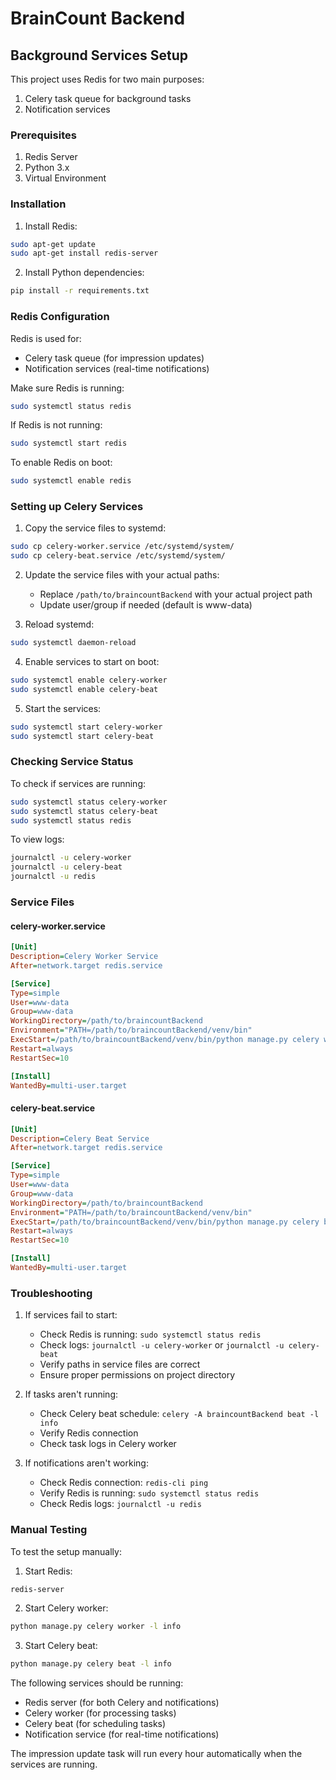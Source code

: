 # BrainCount Backend

## Background Services Setup

This project uses Redis for two main purposes:
1. Celery task queue for background tasks
2. Notification services

### Prerequisites

1. Redis Server
2. Python 3.x
3. Virtual Environment

### Installation

1. Install Redis:
```bash
sudo apt-get update
sudo apt-get install redis-server
```

2. Install Python dependencies:
```bash
pip install -r requirements.txt
```

### Redis Configuration

Redis is used for:
- Celery task queue (for impression updates)
- Notification services (real-time notifications)

Make sure Redis is running:
```bash
sudo systemctl status redis
```

If Redis is not running:
```bash
sudo systemctl start redis
```

To enable Redis on boot:
```bash
sudo systemctl enable redis
```

### Setting up Celery Services

1. Copy the service files to systemd:
```bash
sudo cp celery-worker.service /etc/systemd/system/
sudo cp celery-beat.service /etc/systemd/system/
```

2. Update the service files with your actual paths:
   - Replace `/path/to/braincountBackend` with your actual project path
   - Update user/group if needed (default is www-data)

3. Reload systemd:
```bash
sudo systemctl daemon-reload
```

4. Enable services to start on boot:
```bash
sudo systemctl enable celery-worker
sudo systemctl enable celery-beat
```

5. Start the services:
```bash
sudo systemctl start celery-worker
sudo systemctl start celery-beat
```

### Checking Service Status

To check if services are running:
```bash
sudo systemctl status celery-worker
sudo systemctl status celery-beat
sudo systemctl status redis
```

To view logs:
```bash
journalctl -u celery-worker
journalctl -u celery-beat
journalctl -u redis
```

### Service Files

#### celery-worker.service
```ini
[Unit]
Description=Celery Worker Service
After=network.target redis.service

[Service]
Type=simple
User=www-data
Group=www-data
WorkingDirectory=/path/to/braincountBackend
Environment="PATH=/path/to/braincountBackend/venv/bin"
ExecStart=/path/to/braincountBackend/venv/bin/python manage.py celery worker -l info
Restart=always
RestartSec=10

[Install]
WantedBy=multi-user.target
```

#### celery-beat.service
```ini
[Unit]
Description=Celery Beat Service
After=network.target redis.service

[Service]
Type=simple
User=www-data
Group=www-data
WorkingDirectory=/path/to/braincountBackend
Environment="PATH=/path/to/braincountBackend/venv/bin"
ExecStart=/path/to/braincountBackend/venv/bin/python manage.py celery beat -l info
Restart=always
RestartSec=10

[Install]
WantedBy=multi-user.target
```

### Troubleshooting

1. If services fail to start:
   - Check Redis is running: `sudo systemctl status redis`
   - Check logs: `journalctl -u celery-worker` or `journalctl -u celery-beat`
   - Verify paths in service files are correct
   - Ensure proper permissions on project directory

2. If tasks aren't running:
   - Check Celery beat schedule: `celery -A braincountBackend beat -l info`
   - Verify Redis connection
   - Check task logs in Celery worker

3. If notifications aren't working:
   - Check Redis connection: `redis-cli ping`
   - Verify Redis is running: `sudo systemctl status redis`
   - Check Redis logs: `journalctl -u redis`

### Manual Testing

To test the setup manually:

1. Start Redis:
```bash
redis-server
```

2. Start Celery worker:
```bash
python manage.py celery worker -l info
```

3. Start Celery beat:
```bash
python manage.py celery beat -l info
```

The following services should be running:
- Redis server (for both Celery and notifications)
- Celery worker (for processing tasks)
- Celery beat (for scheduling tasks)
- Notification service (for real-time notifications)

The impression update task will run every hour automatically when the services are running. 